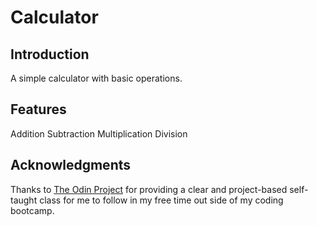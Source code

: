 # Calculator

## Introduction

A simple calculator with basic operations.

## Features

Addition
Subtraction
Multiplication
Division

## Acknowledgments

Thanks to [The Odin Project](https://www.theodinproject.com/) for providing a clear and project-based self-taught class for me to follow in my free time out side of my coding bootcamp.
